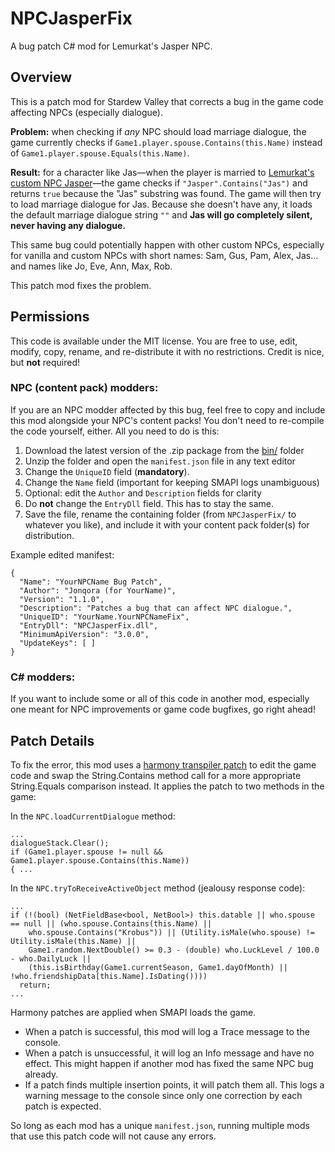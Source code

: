 # NPCJasperFix
A bug patch C# mod for Lemurkat's Jasper NPC.

## Overview
This is a patch mod for Stardew Valley that corrects a bug in the game code affecting NPCs (especially dialogue). 

**Problem:** when checking if *any* NPC should load marriage dialogue, the game currently checks if `Game1.player.spouse.Contains(this.Name)` instead of `Game1.player.spouse.Equals(this.Name)`.

**Result:** for a character like Jas—when the player is married to [Lemurkat's custom NPC Jasper](https://www.nexusmods.com/stardewvalley/mods/5599)—the game checks if `"Jasper".Contains("Jas")` and returns `true` because the "Jas" substring was found. The game will then try to load marriage dialogue for Jas. Because she doesn't have any, it loads the default marriage dialogue string `""` and **Jas will go completely silent, never having any dialogue.**

This same bug could potentially happen with other custom NPCs, especially for vanilla and custom NPCs with short names: Sam, Gus, Pam, Alex, Jas... and names like Jo, Eve, Ann, Max, Rob.

This patch mod fixes the problem.

## Permissions
This code is available under the MIT license. You are free to use, edit, modify, copy, rename, and re-distribute it with no restrictions. Credit is nice, but **not** required!

### NPC (content pack) modders:

If you are an NPC modder affected by this bug, feel free to copy and include this mod alongside your NPC's content packs! You don't need to re-compile the code yourself, either. All you need to do is this:
1. Download the latest version of the .zip package from the [bin/](https://github.com/Jonqora/NPCJasperFix/tree/master/NPCJasperFix/bin/x86/Debug) folder
2. Unzip the folder and open the `manifest.json` file in any text editor
3. Change the `UniqueID` field (**mandatory**).
4. Change the `Name` field (important for keeping SMAPI logs unambiguous)
5. Optional: edit the `Author` and `Description` fields for clarity
6. Do **not** change the `EntryDll` field. This has to stay the same.
7. Save the file, rename the containing folder (from `NPCJasperFix/` to whatever you like), and include it with your content pack folder(s) for distribution.

Example edited manifest:

    {
      "Name": "YourNPCName Bug Patch",
      "Author": "Jonqora (for YourName)",
      "Version": "1.1.0",
      "Description": "Patches a bug that can affect NPC dialogue.",
      "UniqueID": "YourName.YourNPCNameFix",
      "EntryDll": "NPCJasperFix.dll",
      "MinimumApiVersion": "3.0.0",
      "UpdateKeys": [ ]
    }

### C# modders:
If you want to include some or all of this code in another mod, especially one meant for NPC improvements or game code bugfixes, go right ahead!

## Patch Details
To fix the error, this mod uses a [harmony transpiler patch](https://harmony.pardeike.net/articles/patching-transpiler.html) to edit the game code and swap the String.Contains method call for a more appropriate String.Equals comparison instead. It applies the patch to two methods in the game:

In the `NPC.loadCurrentDialogue` method:

    ...
    dialogueStack.Clear();
    if (Game1.player.spouse != null && Game1.player.spouse.Contains(this.Name))
    { ...

In the `NPC.tryToReceiveActiveObject` method (jealousy response code):

    ...
    if (!(bool) (NetFieldBase<bool, NetBool>) this.datable || who.spouse == null || (who.spouse.Contains(this.Name) || 
        who.spouse.Contains("Krobus")) || (Utility.isMale(who.spouse) != Utility.isMale(this.Name) || 
        Game1.random.NextDouble() >= 0.3 - (double) who.LuckLevel / 100.0 - who.DailyLuck || 
        (this.isBirthday(Game1.currentSeason, Game1.dayOfMonth) || !who.friendshipData[this.Name].IsDating())))
      return;
    ...

Harmony patches are applied when SMAPI loads the game.
* When a patch is successful, this mod will log a Trace message to the console.
* When a patch is unsuccessful, it will log an Info message and have no effect. This might happen if another mod has fixed the same NPC bug already.
* If a patch finds multiple insertion points, it will patch them all. This logs a warning message to the console since only one correction by each patch is expected.

So long as each mod has a unique `manifest.json`, running multiple mods that use this patch code will not cause any errors.
